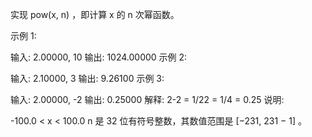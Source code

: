 实现 pow(x, n) ，即计算 x 的 n 次幂函数。

示例 1:

输入: 2.00000, 10
输出: 1024.00000
示例 2:

输入: 2.10000, 3
输出: 9.26100
示例 3:

输入: 2.00000, -2
输出: 0.25000
解释: 2-2 = 1/22 = 1/4 = 0.25
说明:

-100.0 < x < 100.0
n 是 32 位有符号整数，其数值范围是 [−231, 231 − 1] 。


